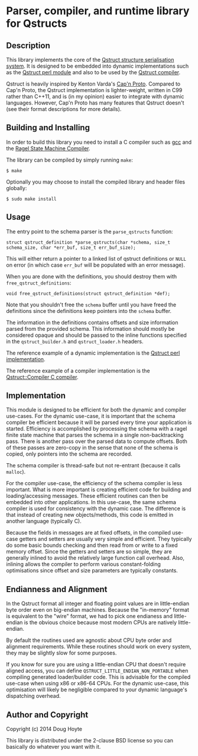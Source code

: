 Parser, compiler, and runtime library for Qstructs
==================================================

Description
-----------

This library implements the core of the [Qstruct structure serialisation system](https://github.com/hoytech/Qstruct). It is designed to be embedded into dynamic implementations such as the [Qstruct perl module](https://metacpan.org/pod/Qstruct) and also to be used by the [Qstruct compiler](https://metacpan.org/pod/Qstruct::Compiler).

Qstruct is heavily inspired by Kenton Varda's [Cap'n Proto](http://kentonv.github.io/capnproto/). Compared to Cap'n Proto, the Qstruct implementation is lighter-weight, written in C99 rather than C++11, and is (in my opinion) easier to integrate with dynamic languages. However, Cap'n Proto has many features that Qstruct doesn't (see their format descriptions for more details).


Building and Installing
-----------------------

In order to build this library you need to install a C compiler such as [gcc](http://gcc.gnu.org) and the [Ragel State Machine Compiler](http://www.complang.org/ragel/).

The library can be compiled by simply running `make`:

    $ make

Optionally you may choose to install the compiled library and header files globally:

    $ sudo make install


Usage
-----

The entry point to the schema parser is the `parse_qstructs` function:

    struct qstruct_definition *parse_qstructs(char *schema, size_t schema_size, char *err_buf, size_t err_buf_size);

This will either return a pointer to a linked list of qstruct definitions or `NULL` on error (in which case `err_buf` will be populated with an error message).

When you are done with the definitions, you should destroy them with `free_qstruct_definitions`:

    void free_qstruct_definitions(struct qstruct_definition *def);

Note that you shouldn't free the `schema` buffer until you have freed the definitions since the definitions keep pointers into the `schema` buffer.

The information in the definitions contains offsets and size information parsed from the provided schema. This information should mostly be considered opaque and should be passed to the inline functions specified in the `qstruct_builder.h` and `qstruct_loader.h` headers.

The reference example of a dynamic implementation is the [Qstruct perl implementation](https://github.com/hoytech/Qstruct).

The reference example of a compiler implementation is the [Qstruct::Compiler C compiler](https://metacpan.org/module/Qstruct::Compiler).


Implementation
--------------

This module is designed to be efficient for both the dynamic and compiler use-cases. For the dynamic use-case, it is important that the schema compiler be efficient because it will be parsed every time your application is started. Efficiency is accomplished by processing the schema with a ragel finite state machine that parses the schema in a single non-backtracking pass. There is another pass over the parsed data to compute offsets. Both of these passes are zero-copy in the sense that none of the schema is copied, only pointers into the schema are recorded.

The schema compiler is thread-safe but not re-entrant (because it calls `malloc`).

For the compiler use-case, the efficiency of the schema compiler is less important. What is more important is creating efficient code for building and loading/accessing messages. These efficient routines can then be embedded into other applications. In this use-case, the same schema compiler is used for consistency with the dynamic case. The difference is that instead of creating new objects/methods, this code is emitted in another language (typically C).

Because the fields in messages are at fixed offsets, in the compiled use-case getters and setters are usually very simple and efficient. They typically do some basic bounds checking and then read from or write to a fixed memory offset. Since the getters and setters are so simple, they are generally inlined to avoid the relatively large function call overhead. Also, inlining allows the compiler to perform various constant-folding optimisations since offset and size parameters are typically constants.


Endianness and Alignment
------------------------

In the Qstruct format all integer and floating point values are in little-endian byte order even on big-endian machines. Because the "in-memory" format is equivalent to the "wire" format, we had to pick one endianess and little-endian is the obvious choice because most modern CPUs are natively little-endian.

By default the routines used are agnostic about CPU byte order and alignment requirements. While these routines should work on every system, they may be slightly slow for some purposes.

If you know for sure you are using a little-endian CPU that doesn't require aligned access, you can define `QSTRUCT_LITTLE_ENDIAN_NON_PORTABLE` when compiling generated loader/builder code. This is advisable for the compiled use-case when using x86 or x86-64 CPUs. For the dynamic use-case, this optimisation will likely be negligible compared to your dynamic language's dispatching overhead.



Author and Copyright
--------------------

Copyright (c) 2014 Doug Hoyte

This library is distributed under the 2-clause BSD license so you can basically do whatever you want with it.
